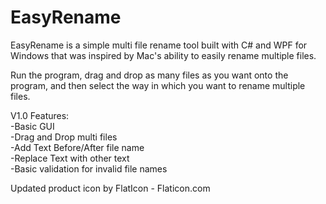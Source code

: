 # EasyRename
EasyRename is a simple multi file rename tool built with C# and WPF for Windows that was inspired by Mac's ability to easily rename multiple files.

Run the program, drag and drop as many files as you want onto the program, and then select the way in which you want to rename multiple files.
 
V1.0 Features:  
-Basic GUI  
-Drag and Drop multi files  
-Add Text Before/After file name  
-Replace Text with other text  
-Basic validation for invalid file names

Updated product icon by FlatIcon - Flaticon.com
